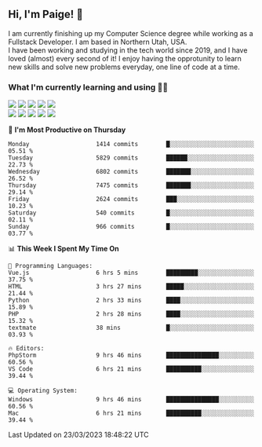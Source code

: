## Hi, I'm Paige! :vulcan_salute:

I am currently finishing up my Computer Science degree while working as a Fullstack Developer. I am based in Northern Utah, USA. \
I have been working and studying in the tech world since 2019, and I have loved (almost) every second of it! I enjoy having the opprotunity to learn new skills and solve new problems everyday, one line of code at a time.  

### What I'm currently learning and using :woman_technologist:
![](https://img.shields.io/badge/Laravel-FF2D20?style=for-the-badge&logo=laravel&logoColor=white) 
![](https://img.shields.io/badge/PHP-777BB4?style=for-the-badge&logo=php&logoColor=white)
![](https://img.shields.io/badge/Vue.js-35495E?style=for-the-badge&logo=vuedotjs&logoColor=4FC08D) 
![](https://img.shields.io/badge/MySQL-005C84?style=for-the-badge&logo=mysql&logoColor=white) 
![](https://img.shields.io/badge/Tailwind_CSS-38B2AC?style=for-the-badge&logo=tailwind-css&logoColor=white) \
![](https://img.shields.io/badge/Python-FFD43B?style=for-the-badge&logo=python&logoColor=blue)
![](https://img.shields.io/badge/Django-092E20?style=for-the-badge&logo=django&logoColor=green)
![](https://img.shields.io/badge/Kotlin-0095D5?&style=for-the-badge&logo=kotlin&logoColor=white)
![](https://img.shields.io/badge/Java-ED8B00?style=for-the-badge&logo=java&logoColor=white)
![](https://img.shields.io/badge/Haskell-5D4F85?style=for-the-badge&logo=haskell&logoColor=white) 

<!--START_SECTION:waka-->
📅 **I'm Most Productive on Thursday** 

```text
Monday                   1414 commits        █░░░░░░░░░░░░░░░░░░░░░░░░   05.51 % 
Tuesday                  5829 commits        ██████░░░░░░░░░░░░░░░░░░░   22.73 % 
Wednesday                6802 commits        ███████░░░░░░░░░░░░░░░░░░   26.52 % 
Thursday                 7475 commits        ███████░░░░░░░░░░░░░░░░░░   29.14 % 
Friday                   2624 commits        ███░░░░░░░░░░░░░░░░░░░░░░   10.23 % 
Saturday                 540 commits         █░░░░░░░░░░░░░░░░░░░░░░░░   02.11 % 
Sunday                   966 commits         █░░░░░░░░░░░░░░░░░░░░░░░░   03.77 % 
```


📊 **This Week I Spent My Time On** 

```text
💬 Programming Languages: 
Vue.js                   6 hrs 5 mins        █████████░░░░░░░░░░░░░░░░   37.75 % 
HTML                     3 hrs 27 mins       █████░░░░░░░░░░░░░░░░░░░░   21.44 % 
Python                   2 hrs 33 mins       ████░░░░░░░░░░░░░░░░░░░░░   15.89 % 
PHP                      2 hrs 28 mins       ████░░░░░░░░░░░░░░░░░░░░░   15.32 % 
textmate                 38 mins             █░░░░░░░░░░░░░░░░░░░░░░░░   03.93 % 

🔥 Editors: 
PhpStorm                 9 hrs 46 mins       ███████████████░░░░░░░░░░   60.56 % 
VS Code                  6 hrs 21 mins       ██████████░░░░░░░░░░░░░░░   39.44 % 

💻 Operating System: 
Windows                  9 hrs 46 mins       ███████████████░░░░░░░░░░   60.56 % 
Mac                      6 hrs 21 mins       ██████████░░░░░░░░░░░░░░░   39.44 % 
```


 Last Updated on 23/03/2023 18:48:22 UTC
<!--END_SECTION:waka-->
